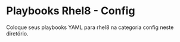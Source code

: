 # Playbooks Rhel8 - Config

Coloque seus playbooks YAML para rhel8 na categoria config neste diretório.
